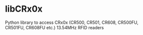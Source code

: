 libCRx0x
========

Python library to access CRx0x (CR500, CR501, CR608, CR500FU, CR501FU, CR608FU  etc.) 13.54MHz RFID readers
